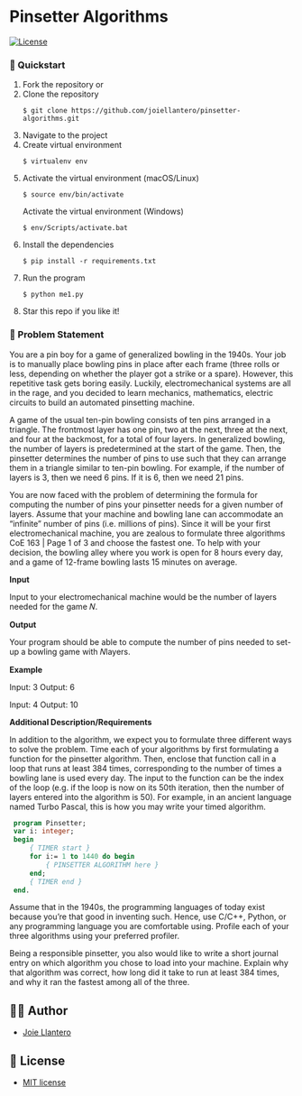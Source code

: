 # Pinsetter Algorithms

[![License](http://img.shields.io/:license-mit-blue.svg?style=flat-square)](http://badges.mit-license.org)

### 🚀 Quickstart
1. Fork the repository or
2. Clone the repository
    ```shell
    $ git clone https://github.com/joiellantero/pinsetter-algorithms.git
    ```
3. Navigate to the project
4. Create virtual environment
   ```shell
   $ virtualenv env
   ```
5. Activate the virtual environment (macOS/Linux)
   ```shell
   $ source env/bin/activate
   ``` 
   Activate the virtual environment (Windows)
    ```shell
    $ env/Scripts/activate.bat
    ```
6. Install the dependencies
   ```shell
   $ pip install -r requirements.txt
   ``` 
7. Run the program
    ```shell
    $ python me1.py
    ```
8. Star this repo if you like it!


### 🧐 Problem Statement

You are a pin boy for a game of generalized bowling in the 1940s. Your job is to manually place bowling pins in place after each frame (three rolls or less, depending on whether the player got a strike or a spare). However, this repetitive task gets boring easily. Luckily, electromechanical systems are all in the rage, and you decided to learn mechanics, mathematics, electric circuits to build an automated pinsetting machine.

A game of the usual ten-pin bowling consists of ten pins arranged in a triangle. The frontmost layer has one pin, two at the next, three at the next, and four at the backmost, for a total of four layers. In generalized bowling, the number of layers is predetermined at the start of the game. Then, the pinsetter determines the number of pins to use such that they can arrange them in a triangle similar to ten-pin bowling. For example, if the number of layers is 3, then we need 6 pins. If it is 6, then we need 21 pins.

You are now faced with the problem of determining the formula for computing the number of pins your pinsetter needs for a given number of layers. Assume that your machine and bowling lane can accommodate an “infinite” number of pins (i.e. millions of pins). Since it will be your first electromechanical machine, you are zealous to formulate three algorithms
    CoE 163 | Page 1 of 3
and choose the fastest one. To help with your decision, the bowling alley where you work is open for 8 hours every day, and a game of 12-frame bowling lasts 15 minutes on average.

**Input**

Input to your electromechanical machine would be the number of layers needed for the game 𝑁.

**Output**

Your program should be able to compute the number of pins needed to set-up a bowling game with 𝑁layers.

**Example**

Input: 3 Output: 6 

Input: 4 Output: 10

**Additional Description/Requirements**

In addition to the algorithm, we expect you to formulate three different ways to solve the problem. Time each of your algorithms by first formulating a function for the pinsetter algorithm. Then, enclose that function call in a loop that runs at least 384 times, corresponding to the number of times a bowling lane is used every day. The input to the function can be the index of the loop (e.g. if the loop is now on its 50th iteration, then the number of layers entered into the algorithm is 50). For example, in an ancient language named Turbo Pascal, this is how you may write your timed algorithm.

```pascal
 program Pinsetter;
 var i: integer;
 begin
     { TIMER start }
     for i:= 1 to 1440 do begin
         { PINSETTER ALGORITHM here } 
     end;
     { TIMER end } 
 end.
```

Assume that in the 1940s, the programming languages of today exist because you’re that good in inventing such. Hence, use C/C++, Python, or any programming language you are comfortable using. Profile each of your three algorithms using your preferred profiler.

Being a responsible pinsetter, you also would like to write a short journal entry on which algorithm you chose to load into your machine. Explain why that algorithm was correct, how long did it take to run at least 384 times, and why it ran the fastest among all of the three.

## 👨‍💻 Author

- [Joie Llantero](https://github.com/joiellantero)


## 📄 License 

- [MIT license](http://opensource.org/licenses/mit-license.php)
